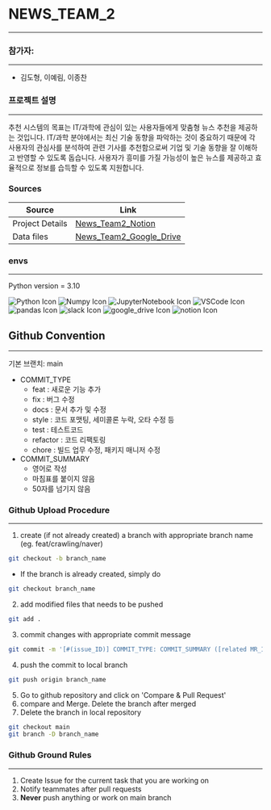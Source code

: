 # NEWS_TEAM_2
---

### 참가자:
---
- 김도형, 이예림, 이종찬

### 프로젝트 설명
---
추천 시스템의 목표는 IT/과학에 관심이 있는 사용자들에게 맞춤형 뉴스 추천을 제공하는 것입니다.
IT/과학 분야에서는 최신 기술 동향을 파악하는 것이 중요하기 때문에 각 사용자의 관심사를 분석하여
관련 기사를 추천함으로써 기업 및 기술 동향을 잘 이해하고 반영할 수 있도록 돕습니다. 사용자가
흥미를 가질 가능성이 높은 뉴스를 제공하고 효율적으로 정보를 습득할 수 있도록 지원합니다.

### Sources
| Source | Link |
| --- | --- |
| Project Details | [News_Team2_Notion](https//www.notion.so/Team-2-d84dc41eead04a56a9835abe12851a02) |
| Data files | [News_Team2_Google_Drive](https://drive.google.com/drive/folders/1J_yoFFkmi9-Hk-OAeyv5tqjWsIToHyIG) |

### envs
---
Python version = 3.10


![Python Icon](https://img.icons8.com/color/48/python--v1.png) ![Numpy Icon](https://img.icons8.com/color/48/numpy.png) ![JupyterNotebook Icon](https://img.icons8.com/fluency/48/jupyter.png) ![VSCode Icon](https://img.icons8.com/dusk/64/visual-studio.png) ![pandas Icon](https://img.icons8.com/color/48/pandas.png) ![slack Icon](https://img.icons8.com/doodle/48/slack-new.png) ![google_drive Icon](https://img.icons8.com/color/48/google-drive--v2.png) ![notion Icon](https://img.icons8.com/color/48/notion--v1.png) 
	
## Github Convention
___
기본 브랜치: main

- COMMIT_TYPE
    - feat : 새로운 기능 추가
    - fix : 버그 수정
    - docs : 문서 추가 및 수정
    - style : 코드 포맷팅, 세미콜론 누락, 오타 수정 등
    - test : 테스트코드
    - refactor : 코드 리팩토링
    - chore : 빌드 업무 수정, 패키지 매니저 수정
- COMMIT_SUMMARY
    - 영어로 작성
    - 마침표를 붙이지 않음
    - 50자를 넘기지 않음

### Github Upload Procedure
---
1. create (if not already created) a branch with appropriate branch name (eg. feat/crawling/naver)
```bash
git checkout -b branch_name
```

- If the branch is already created, simply do

```bash
git checkout branch_name
```

2. add modified files that needs to be pushed
```bash
git add .
```

3. commit changes with appropriate commit message
```bash
git commit -m '[#(issue_ID)] COMMIT_TYPE: COMMIT_SUMMARY ([related MR_ID)'
```

4. push the commit to local branch
```bash
git push origin branch_name
```

5. Go to github repository and click on 'Compare & Pull Request'
6. compare and Merge. Delete the branch after merged
7. Delete the branch in local repository
```bash
git checkout main
git branch -D branch_name
```

### Github Ground Rules
---
1. Create Issue for the current task that you are working on
2. Notify teammates after pull requests
3. **Never** push anything or work on main branch
